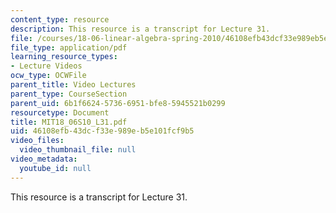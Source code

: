 ```yaml
---
content_type: resource
description: This resource is a transcript for Lecture 31.
file: /courses/18-06-linear-algebra-spring-2010/46108efb43dcf33e989eb5e101fcf9b5_MIT18_06S10_L31.pdf
file_type: application/pdf
learning_resource_types:
- Lecture Videos
ocw_type: OCWFile
parent_title: Video Lectures
parent_type: CourseSection
parent_uid: 6b1f6624-5736-6951-bfe8-5945521b0299
resourcetype: Document
title: MIT18_06S10_L31.pdf
uid: 46108efb-43dc-f33e-989e-b5e101fcf9b5
video_files:
  video_thumbnail_file: null
video_metadata:
  youtube_id: null
---
```

This resource is a transcript for Lecture 31.


